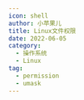 ```yaml
---
icon: shell
author: 小苹果儿
title: Linux文件权限
date: 2022-06-05
category:
  - 操作系统
  - Linux
tag:
  - permission
  - umask
---
```


